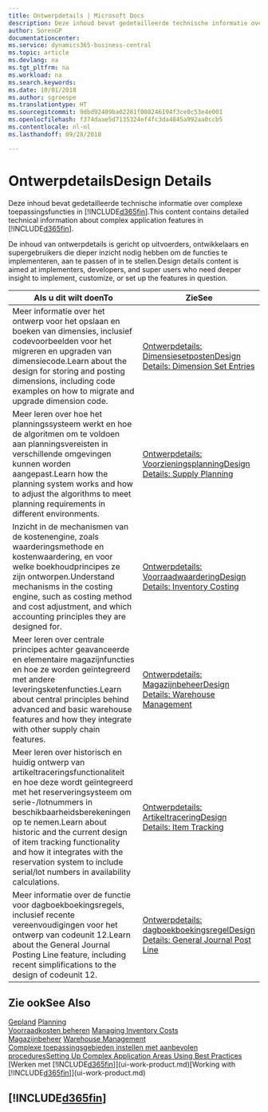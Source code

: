 ```yaml
---
title: Ontwerpdetails | Microsoft Docs
description: Deze inhoud bevat gedetailleerde technische informatie over complexe toepassingsfuncties in Business Central.
author: SorenGP
documentationcenter: 
ms.service: dynamics365-business-central
ms.topic: article
ms.devlang: na
ms.tgt_pltfrm: na
ms.workload: na
ms.search.keywords: 
ms.date: 10/01/2018
ms.author: sgroespe
ms.translationtype: HT
ms.sourcegitcommit: 9dbd92409ba02281f008246194f3ce0c53e4e001
ms.openlocfilehash: f374daae5d7135324ef4fc3da4845a992aa0ccb5
ms.contentlocale: nl-nl
ms.lasthandoff: 09/28/2018

---
```

# <a name="design-details"></a><span data-ttu-id="855de-103">Ontwerpdetails</span><span class="sxs-lookup"><span data-stu-id="855de-103">Design Details</span></span>
<span data-ttu-id="855de-104">Deze inhoud bevat gedetailleerde technische informatie over complexe toepassingsfuncties in [!INCLUDE[d365fin](includes/d365fin_md.md)].</span><span class="sxs-lookup"><span data-stu-id="855de-104">This content contains detailed technical information about complex application features in [!INCLUDE[d365fin](includes/d365fin_md.md)].</span></span>  

 <span data-ttu-id="855de-105">De inhoud van ontwerpdetails is gericht op uitvoerders, ontwikkelaars en supergebruikers die dieper inzicht nodig hebben om de functies te implementeren, aan te passen of in te stellen.</span><span class="sxs-lookup"><span data-stu-id="855de-105">Design details content is aimed at implementers, developers, and super users who need deeper insight to implement, customize, or set up the features in question.</span></span>  

|<span data-ttu-id="855de-106">**Als u dit wilt doen**</span><span class="sxs-lookup"><span data-stu-id="855de-106">**To**</span></span>|<span data-ttu-id="855de-107">**Zie**</span><span class="sxs-lookup"><span data-stu-id="855de-107">**See**</span></span>|  
|------------|-------------|  
|<span data-ttu-id="855de-108">Meer informatie over het ontwerp voor het opslaan en boeken van dimensies, inclusief codevoorbeelden voor het migreren en upgraden van dimensiecode.</span><span class="sxs-lookup"><span data-stu-id="855de-108">Learn about the design for storing and posting dimensions, including code examples on how to migrate and upgrade dimension code.</span></span>|[<span data-ttu-id="855de-109">Ontwerpdetails: Dimensiesetposten</span><span class="sxs-lookup"><span data-stu-id="855de-109">Design Details: Dimension Set Entries</span></span>](design-details-dimension-set-entries.md)|  
|<span data-ttu-id="855de-110">Meer leren over hoe het planningssysteem werkt en hoe de algoritmen om te voldoen aan planningsvereisten in verschillende omgevingen kunnen worden aangepast.</span><span class="sxs-lookup"><span data-stu-id="855de-110">Learn how the planning system works and how to adjust the algorithms to meet planning requirements in different environments.</span></span>|[<span data-ttu-id="855de-111">Ontwerpdetails: Voorzieningsplanning</span><span class="sxs-lookup"><span data-stu-id="855de-111">Design Details: Supply Planning</span></span>](design-details-supply-planning.md)|  
|<span data-ttu-id="855de-112">Inzicht in de mechanismen van de kostenengine, zoals waarderingsmethode en kostenwaardering, en voor welke boekhoudprincipes ze zijn ontworpen.</span><span class="sxs-lookup"><span data-stu-id="855de-112">Understand mechanisms in the costing engine, such as costing method and cost adjustment, and which accounting principles they are designed for.</span></span>|[<span data-ttu-id="855de-113">Ontwerpdetails: Voorraadwaardering</span><span class="sxs-lookup"><span data-stu-id="855de-113">Design Details: Inventory Costing</span></span>](design-details-inventory-costing.md)|  
|<span data-ttu-id="855de-114">Meer leren over centrale principes achter geavanceerde en elementaire magazijnfuncties en hoe ze worden geïntegreerd met andere leveringsketenfuncties.</span><span class="sxs-lookup"><span data-stu-id="855de-114">Learn about central principles behind advanced and basic warehouse features and how they integrate with other supply chain features.</span></span>|[<span data-ttu-id="855de-115">Ontwerpdetails: Magazijnbeheer</span><span class="sxs-lookup"><span data-stu-id="855de-115">Design Details: Warehouse Management</span></span>](design-details-warehouse-management.md)|  
|<span data-ttu-id="855de-116">Meer leren over historisch en huidig ontwerp van artikeltraceringsfunctionaliteit en hoe deze wordt geïntegreerd met het reserveringsysteem om serie-/lotnummers in beschikbaarheidsberekeningen op te nemen.</span><span class="sxs-lookup"><span data-stu-id="855de-116">Learn about historic and the current design of item tracking functionality and how it integrates with the reservation system to include serial/lot numbers in availability calculations.</span></span>|[<span data-ttu-id="855de-117">Ontwerpdetails: Artikeltracering</span><span class="sxs-lookup"><span data-stu-id="855de-117">Design Details: Item Tracking</span></span>](design-details-item-tracking.md)|  
|<span data-ttu-id="855de-118">Meer informatie over de functie voor dagboekboekingsregels, inclusief recente vereenvoudigingen voor het ontwerp van codeunit 12.</span><span class="sxs-lookup"><span data-stu-id="855de-118">Learn about the General Journal Posting Line feature, including recent simplifications to the design of codeunit 12.</span></span>|[<span data-ttu-id="855de-119">Ontwerpdetails: dagboekboekingsregel</span><span class="sxs-lookup"><span data-stu-id="855de-119">Design Details: General Journal Post Line</span></span>](design-details-general-journal-post-line.md)|  

## <a name="see-also"></a><span data-ttu-id="855de-120">Zie ook</span><span class="sxs-lookup"><span data-stu-id="855de-120">See Also</span></span>  
 <span data-ttu-id="855de-121">[Gepland](production-planning.md) </span><span class="sxs-lookup"><span data-stu-id="855de-121">[Planning](production-planning.md) </span></span>  
 <span data-ttu-id="855de-122">[Voorraadkosten beheren](finance-manage-inventory-costs.md) </span><span class="sxs-lookup"><span data-stu-id="855de-122">[Managing Inventory Costs](finance-manage-inventory-costs.md) </span></span>  
 <span data-ttu-id="855de-123">[Magazijnbeheer](warehouse-manage-warehouse.md) </span><span class="sxs-lookup"><span data-stu-id="855de-123">[Warehouse Management](warehouse-manage-warehouse.md) </span></span>  
 [<span data-ttu-id="855de-124">Complexe toepassingsgebieden instellen met aanbevolen procedures</span><span class="sxs-lookup"><span data-stu-id="855de-124">Setting Up Complex Application Areas Using Best Practices</span></span>](set-up-complex-application-areas-using-best-practices.md)  
 <span data-ttu-id="855de-125">[Werken met [!INCLUDE[d365fin](includes/d365fin_md.md)]](ui-work-product.md)</span><span class="sxs-lookup"><span data-stu-id="855de-125">[Working with [!INCLUDE[d365fin](includes/d365fin_md.md)]](ui-work-product.md)</span></span>

 ## [!INCLUDE[d365fin](includes/free_trial_md.md)]  
  

